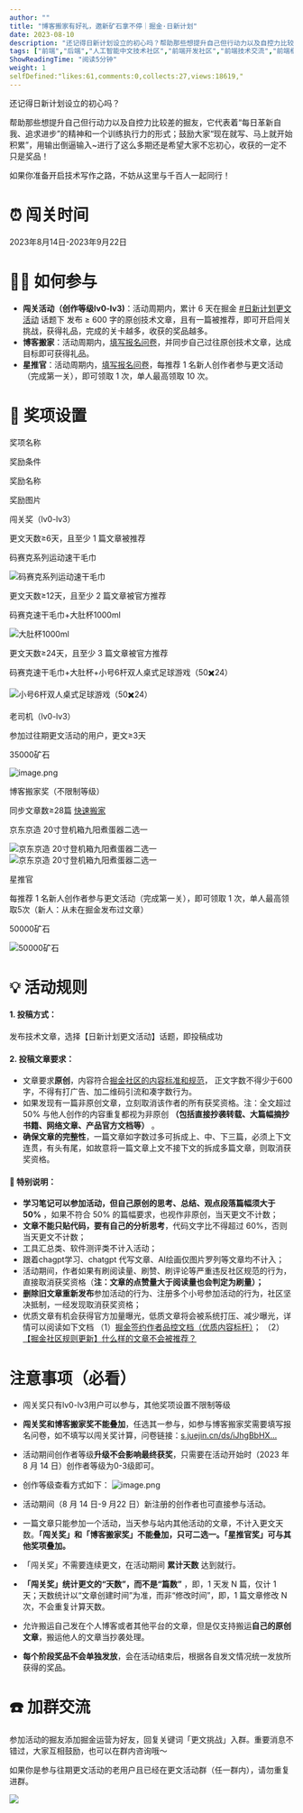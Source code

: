 ```yaml
---
author: ""
title: "博客搬家有好礼，邀新矿石拿不停｜掘金·日新计划"
date: 2023-08-10
description: "还记得日新计划设立的初心吗？帮助那些想提升自己但行动力以及自控力比较差的掘友，它代表着“每日革新自我、追求进步”的精神和一个训练执行力的形式，如果你准备开启技术写作之路，不妨从这里与千百人一起同行！"
tags: ["前端","后端","人工智能中文技术社区","前端开发社区","前端技术交流","前端框架教程","JavaScript 学习资源","CSS 技巧与最佳实践","HTML5 最新动态","前端工程师职业发展","开源前端项目","前端技术趋势"]
ShowReadingTime: "阅读5分钟"
weight: 1
selfDefined:"likes:61,comments:0,collects:27,views:18619,"
---
```

还记得日新计划设立的初心吗？

帮助那些想提升自己但行动力以及自控力比较差的掘友，它代表着“每日革新自我、追求进步”的精神和一个训练执行力的形式；鼓励大家“现在就写、马上就开始积累”，用输出倒逼输入~进行了这么多期还是希望大家不忘初心，收获的一定不只是奖品！

如果你准备开启技术写作之路，不妨从这里与千百人一起同行！

⏰ 闯关时间
======

2023年8月14日-2023年9月22日

✍🏻 如何参与
========

*   **闯关活动（创作等级lv0-lv3)**：活动周期内，累计 6 天在掘金 [#日新计划更文活动](https://juejin.cn/theme/detail/7148258259923959846?contentType=1 "https://juejin.cn/theme/detail/7148258259923959846?contentType=1") 话题下 发布 ≥ 600 字的原创技术文章，且有一篇被推荐，即可开启闯关挑战，获得礼品，完成的关卡越多，收获的奖品越多。
*   **博客搬家**：活动周期内，[填写报名问卷](https://s.juejin.cn/ds/iJhgBbHX/ "https://s.juejin.cn/ds/iJhgBbHX/")，并同步自己过往原创技术文章，达成目标即可获得礼品。
*   **星推官**：活动周期内，[填写报名问卷](https://s.juejin.cn/ds/iJhGm7t5/ "https://s.juejin.cn/ds/iJhGm7t5/")，每推荐 1 名新人创作者参与更文活动（完成第一关），即可领取 1 次，单人最高领取 10 次。

🎁 奖项设置
=======

奖项名称

奖励条件

奖励名称

奖励图片

闯关奖（lv0-lv3）

更文天数≥6天，且至少 1 篇文章被推荐

码赛克系列运动速干毛巾

![码赛克系列运动速干毛巾](/images/jueJin/55b915a1128b445.png)

更文天数≥12天，且至少 2 篇文章被官方推荐

码赛克速干毛巾+大肚杯1000ml

![大肚杯1000ml](/images/jueJin/9dc9f1cc735a4c2.png)

更文天数≥24天，且至少 3 篇文章被官方推荐

码赛克速干毛巾+大肚杯+小号6杆双人桌式足球游戏（50✖️24）

![小号6杆双人桌式足球游戏（50✖️24）](/images/jueJin/c51269b9077643e.png)

老司机（lv0-lv3）

参加过往期更文活动的用户，更文≥3天

35000矿石

![image.png](/images/jueJin/c20f2bdd7683400.png)

博客搬家奖（不限制等级）

同步文章数≥28篇 [快速搬家](https://juejin.cn/creator/tool/import/self "https://juejin.cn/creator/tool/import/self")

京东京造 20寸登机箱九阳煮蛋器二选一

![京东京造 20寸登机箱九阳煮蛋器二选一](/images/jueJin/24e75b628dac423.png)![京东京造 20寸登机箱九阳煮蛋器二选一](/images/jueJin/175c9b9ca13747f.png)

星推官

每推荐 1 名新人创作者参与更文活动（完成第一关），即可领取 1 次，单人最高领取5次（新人：从未在掘金发布过文章）

50000矿石

![50000矿石](/images/jueJin/48dc3645055f438.png)

💡 活动规则
=======

#### 1\. 投稿方式：

发布技术文章，选择【日新计划更文活动】话题，即投稿成功

#### 2\. 投稿文章要求：

*   文章要求**原创**，内容符合[掘金社区的内容标准和规范](https://juejin.cn/book/6844733795329900551/section/6844733795380232199 "https://juejin.cn/book/6844733795329900551/section/6844733795380232199")， 正文字数不得少于600字，不得有打广告、加二维码引流和凑字数行为。
*   如果发现有一篇非原创文章，立刻取消该作者的所有获奖资格。注：全文超过 50% 与他人创作的内容重复都视为非原创 **（包括直接抄袭转载、大篇幅摘抄书籍、网络文章、产品官方文档等）** 。
*   **确保文章的完整性**，一篇文章如字数过多可拆成上、中、下三篇，必须上下文连贯，有头有尾，如故意将一篇文章上文不接下文的拆成多篇文章，则取消获奖资格。

#### 👀 特别说明：

*   **学习笔记可以参加活动，但自己原创的思考、总结、观点段落篇幅须大于 50%** ，如果不符合 50% 的篇幅要求，也视作非原创，当天更文不计数；
*   **文章不能只贴代码，要有自己的分析思考**，代码文字比不得超过 60%，否则当天更文不计数；
*   工具汇总类、软件测评类不计入活动；
*   跟着chagpt学习、chatgpt 代写文章、AI绘画仅图片罗列等文章均不计入；
*   活动期间，作者如果有刷阅读量、刷赞、刷评论等严重违反社区规范的行为，直接取消获奖资格（**注：文章的点赞量大于阅读量也会判定为刷量）；**
*   **删除旧文章重新发布**参加活动的行为、注册多个小号参加活动的行为，社区坚决抵制，一经发现取消获奖资格；
*   优质文章有机会获得官方加量曝光，低质文章将会被系统打压、减少曝光，详情可以阅读如下文档 （1）[掘金签约作者品控文档（优质内容标杆）](https://juejin.cn/book/6844733795329900551/section/6976515731160563742 "https://juejin.cn/book/6844733795329900551/section/6976515731160563742")； （2）[【掘金社区规则更新】什么样的文章不会被推荐？](https://juejin.cn/post/7049199895575527437/ "https://juejin.cn/post/7049199895575527437/")

注意事项（必看）
========

*   闯关奖只有lv0-lv3用户可以参与，其他奖项设置不限制等级
    
*   **闯关奖和博客搬家奖不能叠加**，任选其一参与，如参与博客搬家奖需要填写报名问卷，如不填写以闯关奖计算，问卷链接：[s.juejin.cn/ds/iJhgBbHX…](https://s.juejin.cn/ds/iJhgBbHX/ "https://s.juejin.cn/ds/iJhgBbHX/")
    
*   活动期间创作者等级**升级不会影响最终获奖**，只需要在活动开始时（2023 年 8 月 14 日）创作者等级为0-3级即可。
    
*   创作等级查看方式如下： ![image.png](/images/jueJin/1d1b6f5e2df246c.png)
    
*   活动期间（8 月 14 日-9 月22 日）新注册的创作者也可直接参与活动。
    
*   一篇文章只能参加一个活动，当天参与站内其他活动的文章，不计入更文天数。**「闯关奖」和「博客搬家奖」不能叠加，只可二选一。「星推官奖」可与其他奖项叠加。**
    
*   「闯关奖」不需要连续更文，在活动期间 **累计天数** 达到就行。
    
*   **「闯关奖」统计更文的“天数”，而不是“篇数”** ，即，1 天发 N 篇，仅计 1 天；天数统计以“文章创建时间”为准，而非“修改时间”，即，1 篇文章修改 N 次，不会重复计算天数。
    
*   允许搬运自己发在个人博客或者其他平台的文章，但是仅支持搬运**自己的原创文章**，搬运他人的文章当抄袭处理。
    
*   **每个阶段奖品不会单独发放**，会在活动结束后，根据各自发文情况统一发放所获得的奖品。
    

☎️ 加群交流
=======

参加活动的掘友添加掘金运营为好友，回复关键词「更文挑战」入群。重要消息不错过，大家互相鼓励，也可以在群内咨询哦～

如果你是参与往期更文活动的老用户且已经在更文活动群（任一群内），请勿重复进群。

![](/images/jueJin/e5a0db5e1b2d476.png)